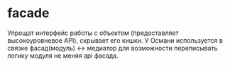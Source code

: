 # facade
Упрощат интерфейс работы с объектом (предоставляет высокоуровневое API), скрывает его кишки.
У Османи используется в связке фасад(модуль) <-> медиатор для возможности переписывать логику модуля не меняя api фасада.

